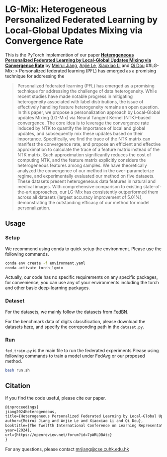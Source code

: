 # LG-Mix: Heterogeneous Personalized Federated Learning by Local-Global Updates Mixing via Convergence Rate
This is the PyTorch implemention of our paper **[Heterogeneous Personalized Federated Learning by Local-Global Updates Mixing via Convergence Rate](https://openreview.net/pdf?id=7pWRLDBAtc)** by [Meirui Jiang](https://meiruijiang.github.io/MeiruiJiang/), [Anjie Le](https://ale256.github.io/), [Xiaoxiao Li](https://xxlya.github.io/) and [Qi Dou](http://www.cse.cuhk.edu.hk/~qdou/)
##LG-Mix: > Personalized federated learning (PFL) has emerged as a promising technique for addressing the
> Personalized federated learning (PFL) has emerged as a promising technique for addressing the challenge of data heterogeneity. While recent studies have made notable progress in mitigating heterogeneity associated with label distributions, the issue of effectively handling feature heterogeneity remains an open question. In this paper, we propose a personalization approach by Local-Global updates Mixing (LG-Mix) via Neural Tangent Kernel (NTK)-based convergence. The core idea is to leverage the convergence rate induced by NTK to quantify the importance of local and global updates, and subsequently mix these updates based on their importance. Specifically, we find the trace of the NTK matrix can manifest the convergence rate, and propose an efficient and effective approximation to calculate the trace of a feature matrix instead of the NTK matrix. Such approximation significantly reduces the cost of computing NTK, and the feature matrix explicitly considers the heterogeneous features among samples. We have theoretically analyzed the convergence of our method in the over-parameterize regime, and experimentally evaluated our method on five datasets. These datasets present heterogeneous data features in natural and medical images. With comprehensive comparison to existing state-of-the-art approaches, our LG-Mix has consistently outperformed them across all datasets (largest accuracy improvement of 5.01%), demonstrating the outstanding efficacy of our method for model personalization.

## Usage
### Setup

We recommend using conda to quick setup the environment. Please use the following commands.
```bash
conda env create -f environment.yaml
conda activate torch_lgmix
```
Actually, our code has no specific requirements on any specific packages, for convenience, you can use any of your environments including the torch and other basic deep-learning packages.


### Dataset
For the datasets, we mainly follow the datasets from [FedBN](https://github.com/med-air/FedBN).

For the benchmark data of digits classification, please download the datasets [here](https://drive.google.com/file/d/1moBE_ASD5vIOaU8ZHm_Nsj0KAfX5T0Sf/view?usp=sharing), and specify the correponding path in the `dataset.py`.


### Run
`fed_train.py` is the main file to run the federated experiments
Please using following commands to train a model under FedAvg or our proposed method.
```bash
bash run.sh
```

## Citation
If you find the code useful, please cite our paper.
```latex
@inproceedings{
jiang2024heterogeneous,
title={Heterogeneous Personalized Federated Learning by Local-Global Updates Mixing via Convergence Rate},
author={Meirui Jiang and Anjie Le and Xiaoxiao Li and Qi Dou},
booktitle={The Twelfth International Conference on Learning Representations},
year={2024},
url={https://openreview.net/forum?id=7pWRLDBAtc}
}
```

For any questions, please contact mrjiang@cse.cuhk.edu.hk